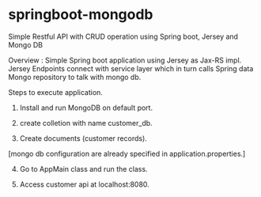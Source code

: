 # springboot-mongodb
Simple  Restful API with CRUD operation using Spring boot, Jersey and Mongo DB

Overview : Simple Spring boot application using Jersey as Jax-RS impl. Jersey Endpoints connect with service layer which in turn calls Spring data Mongo repository to talk with mongo db.

Steps to execute application.

1. Install and run MongoDB on default port.

2. create colletion with name customer_db.

3. Create documents (customer records).

[mongo db configuration are already specified in application.properties.]

4. Go to AppMain class and run the class.

5. Access customer api at localhost:8080.



